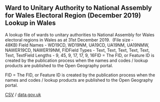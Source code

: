 ## Ward to Unitary Authority to National Assembly for Wales Electoral Region (December 2019) Lookup in Wales

A lookup file of wards to unitary authorities to National Assembly for Wales electoral regions in Wales as at 31st December 2019.  (File size - 48KB) Field Names - WD19CD, WD19NM, UA19CD, UA19NM, UA19NMW, NAWER19CD, NAWER19NM, FIDField Types - Text, Text, Text, Text, Text, Text, TextField Lengths - 9, 45, 9, 17, 17, 9, 16FID = The FID, or Feature ID is created by
the publication process when the names and codes / lookup products are
published to the Open Geography portal. 

FID = The FID, or Feature ID is created by
the publication process when the names and codes / lookup products are
published to the Open Geography portal. 

[CSV](../csv/164.csv) / [data.gov.uk](https://data.gov.uk/dataset/b3019980-2cfb-4ddb-88a5-1b7e0cb22495/ward-to-unitary-authority-to-national-assembly-for-wales-electoral-region-december-2019-lookup-in-wales)

